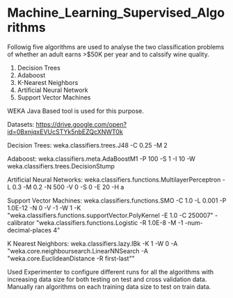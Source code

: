 # Machine_Learning_Supervised_Algorithms
Followig five algorithms are used to analyse the two classification problems of whether an adult earns >$50K per year and to calssify wine quality.

1. Decision Trees
2. Adaboost
3. K-Nearest Neighbors
4. Artificial Neural Network
5. Support Vector Machines

WEKA Java Based tool is used for this purpose.

Datasets:
https://drive.google.com/open?id=0BxnjqxEVUcSTYk5nbEZQcXNWT0k

Decision Trees:
weka.classifiers.trees.J48 -C 0.25 -M 2

Adaboost:
weka.classifiers.meta.AdaBoostM1 -P 100 -S 1 -I 10 -W weka.classifiers.trees.DecisionStump

Artificial Neural Networks:
weka.classifiers.functions.MultilayerPerceptron -L 0.3 -M 0.2 -N 500 -V 0 -S 0 -E 20 -H a

Support Vector Machines:
weka.classifiers.functions.SMO -C 1.0 -L 0.001 -P 1.0E-12 -N 0 -V -1 -W 1 -K "weka.classifiers.functions.supportVector.PolyKernel -E 1.0 -C 250007" -calibrator "weka.classifiers.functions.Logistic -R 1.0E-8 -M -1 -num-decimal-places 4"

K Nearest Neighbors:
weka.classifiers.lazy.IBk -K 1 -W 0 -A "weka.core.neighboursearch.LinearNNSearch -A \"weka.core.EuclideanDistance -R first-last\""

Used Experimenter to configure different runs for all the algorithms with increasing data size for both testing on test and cross validation data.
Manually ran algorithms on each training data size to test on train data.
